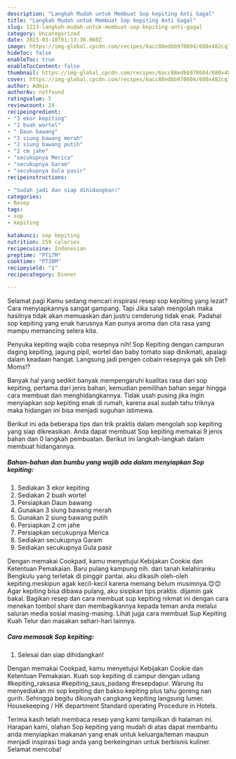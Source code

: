 ```yaml
---
description: "Langkah Mudah untuk Membuat Sop kepiting Anti Gagal"
title: "Langkah Mudah untuk Membuat Sop kepiting Anti Gagal"
slug: 1223-langkah-mudah-untuk-membuat-sop-kepiting-anti-gagal
category: Uncategorized
date: 2023-03-10T01:13:36.060Z
image: https://img-global.cpcdn.com/recipes/6acc88edbb970604/680x482cq70/sop-kepiting-foto-resep-utama.jpg
hideToc: false
enableToc: true
enableTocContent: false
thumbnail: https://img-global.cpcdn.com/recipes/6acc88edbb970604/680x482cq70/sop-kepiting-foto-resep-utama.jpg
cover: https://img-global.cpcdn.com/recipes/6acc88edbb970604/680x482cq70/sop-kepiting-foto-resep-utama.jpg
author: Admin
authorAv: notfound
ratingvalue: 5
reviewcount: 24
recipeingredient:
- "3 ekor kepiting"
- "2 buah wortel"
- " Daun bawang"
- "3 siung bawang merah"
- "2 siung bawang putih"
- "2 cm jahe"
- "secukupnya Merica"
- "secukupnya Garam"
- "secukupnya Gula pasir"
recipeinstructions:

- "Sudah jadi dan siap dihidangkan!"
categories:
- Resep
tags:
- sop
- kepiting

katakunci: sop kepiting 
nutrition: 259 calories
recipecuisine: Indonesian
preptime: "PT17M"
cooktime: "PT38M"
recipeyield: "1"
recipecategory: Dinner

---
```



Selamat pagi Kamu sedang mencari inspirasi resep sop kepiting yang lezat? Cara menyiapkannya sangat gampang. Tapi Jika salah mengolah maka hasilnya tidak akan memuaskan dan justru cenderung tidak enak. Padahal sop kepiting yang enak harusnya Kan punya aroma dan cita rasa yang mampu memancing selera kita.


Penyuka kepiting wajib coba resepnya nih! Sop Kepiting dengan campuran daging kepiting, jagung pipil, wortel dan baby tomato siap dinikmati, apalagi dalam keadaan hangat. Langsung jadi pengen cobain resepnya gak sih Deli Moms!?

Banyak hal yang sedikit banyak mempengaruhi kualitas rasa dari sop kepiting, pertama dari jenis bahan, kemudian pemilihan bahan segar hingga cara membuat dan menghidangkannya. Tidak usah pusing jika ingin menyiapkan sop kepiting enak di rumah, karena asal sudah tahu triknya maka hidangan ini bisa menjadi suguhan istimewa.


Berikut ini ada beberapa tips dan trik praktis dalam mengolah sop kepiting yang siap dikreasikan. Anda dapat membuat Sop kepiting memakai 9 jenis bahan dan 0 langkah pembuatan. Berikut ini langkah-langkah dalam membuat hidangannya.

<!--inarticleads1-->

##### Bahan-bahan dan bumbu yang wajib ada dalam menyiapkan Sop kepiting:

1. Sediakan 3 ekor kepiting
1. Sediakan 2 buah wortel
1. Persiapkan  Daun bawang
1. Gunakan 3 siung bawang merah
1. Gunakan 2 siung bawang putih
1. Persiapkan 2 cm jahe
1. Persiapkan secukupnya Merica
1. Sediakan secukupnya Garam
1. Sediakan secukupnya Gula pasir


Dengan memakai Cookpad, kamu menyetujui Kebijakan Cookie dan Ketentuan Pemakaian. Baru pulang kampung nih. dari tanah kelahiranku Bengkulu yang terletak di pinggir pantai. aku dikasih oleh-oleh kepiting.meskipun agak kecil-kecil karena memang belum musimnya.😊😊 Agar kepiting bisa dibawa pulang, aku sisipkan tips praktis. dijamin gak bakal. Bagikan resep dan cara membuat sup kepiting nikmat ini dengan cara menekan tombol share dan membagikannya kepada teman anda melalui saluran media sosial masing-masing. Lihat juga cara membuat Sup Kepiting Kuah Telur dan masakan sehari-hari lainnya. 

<!--inarticleads2-->

##### Cara memasak Sop kepiting:


1. Selesai dan siap dihidangkan!

Dengan memakai Cookpad, kamu menyetujui Kebijakan Cookie dan Ketentuan Pemakaian. Kuah sop kepiting di campur dengan udang #kepiting_raksasa #kepiting_saus_padang #resepdapur. Warung itu menyediakan mi sop kepiting dan bakso kepiting plus tahu goreng nan gurih. Sehingga begitu dikunyah cangkang kepiting langsung lumer. Housekeeping / HK department Standard operating Procedure in Hotels. 

Terima kasih telah membaca resep yang kami tampilkan di halaman ini. Harapan kami, olahan Sop kepiting yang mudah di atas dapat membantu anda menyiapkan makanan yang enak untuk keluarga/teman maupun menjadi inspirasi bagi anda yang berkeinginan untuk berbisnis kuliner. Selamat mencoba!
